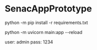 # SenacAppPrototype

python -m pip install -r requirements.txt

python -m uvicorn main:app --reload

user: admin
pass: 1234
